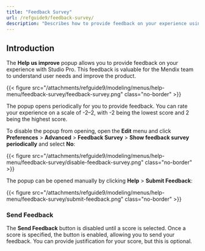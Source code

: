 ```yaml
---
title: "Feedback Survey"
url: /refguide9/feedback-survey/
description: "Describes how to provide feedback on your experience using Studio Pro."
---
```


## Introduction

The **Help us improve** popup allows you to provide feedback on your experience with Studio Pro. This feedback is valuable for the Mendix team to understand user needs and improve the product.

{{< figure src="/attachments/refguide9/modeling/menus/help-menu/feedback-survey/feedback-survey.png" class="no-border" >}}

The popup opens periodically for you to provide feedback. You can rate your experience on a scale of -2–2, with -2 being the lowest score and 2 being the highest score.

To disable the popup from opening, open the **Edit** menu and click **Preferences** > **Advanced** > **Feedback Survey** > **Show feedback survey periodically** and select **No**:

{{< figure src="/attachments/refguide9/modeling/menus/help-menu/feedback-survey/disable-feedback-survey.png" class="no-border" >}}

The popup can be opened manually by clicking **Help** > **Submit Feedback**:

{{< figure src="/attachments/refguide9/modeling/menus/help-menu/feedback-survey/submit-feedback.png" class="no-border" >}}

### Send Feedback

The **Send Feedback** button is disabled until a score is selected. Once a score is specified, the button is enabled, allowing you to send your feedback. You can provide justification for your score, but this is optional.